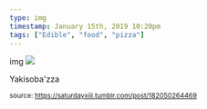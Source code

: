 ```yaml
---
type: img
timestamp: January 15th, 2019 10:20pm
tags: ["Edible", "food", "pizza"]
---
```

img
<img src="https://saturdayxiii.github.io/media/182050264469.jpg"/>
                                                                                          
Yakisoba'zza
 
                                    
                
                
                
                
                                
<small>source: https://saturdayxiii.tumblr.com/post/182050264469</small>